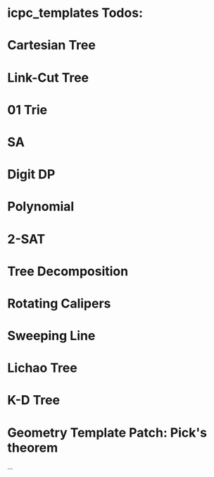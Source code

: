 # icpc_templates Todos:

# Cartesian Tree
# Link-Cut Tree
# 01 Trie
# SA
# Digit DP
# Polynomial
# 2-SAT
# Tree Decomposition
# Rotating Calipers
# Sweeping Line
# Lichao Tree
# K-D Tree
# Geometry Template Patch: Pick's theorem
...
